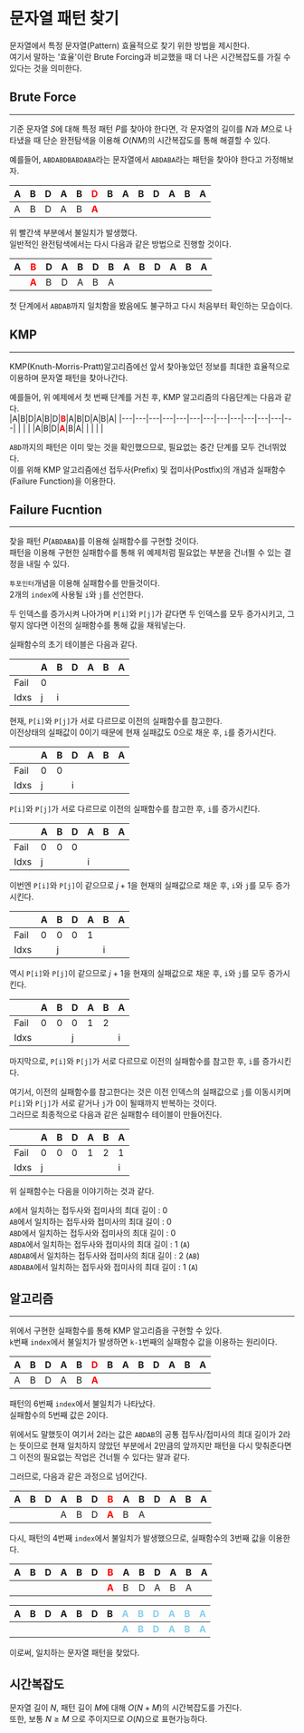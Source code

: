 # **문자열 패턴 찾기**

문자열에서 특정 문자열(Pattern) 효율적으로 찾기 위한 방법을 제시한다.  
여기서 말하는 '효율'이란 Brute Forcing과 비교했을 때 더 나은 시간복잡도를 가질 수 있다는 것을 의미한다.

## **Brute Force**
---------------
기준 문자열 $S$에 대해 특정 패턴 $P$를 찾아야 한다면, 각 문자열의 길이를 $N$과 $M$으로 나타냈을 때 단순 완전탐색을 이용해 $O(NM)$의 시간복잡도를 통해 해결할 수 있다.  

예를들어, `ABDABDBABDABA`라는 문자열에서 `ABDABA`라는 패턴을 찾아야 한다고 가정해보자.

|A|B|D|A|B|<span style="color:red">**D**</span>|B|A|B|D|A|B|A|
|---|---|---|---|---|---|---|---|---|---|---|---|---|
|A|B|D|A|B|<span style="color:red">**A**</span>| | | | | | | |

위 빨간색 부분에서 불일치가 발생했다.  
일반적인 완전탐색에서는 다시 다음과 같은 방법으로 진행할 것이다.

|A|<span style="color:red">**B**</span>|D|A|B|D|B|A|B|D|A|B|A|
|---|---|---|---|---|---|---|---|---|---|---|---|---|
| |<span style="color:red">**A**</span>|B|D|A|B|A| | | | |

첫 단계에서 `ABDAB`까지 일치함을 봤음에도 불구하고 다시 처음부터 확인하는 모습이다.

## **KMP**
-------------------
KMP(Knuth-Morris-Pratt)알고리즘에선 앞서 찾아놓았던 정보를 최대한 효율적으로 이용하며 문자열 패턴을 찾아나간다.

예를들어, 위 예제에서 첫 번째 단계를 거친 후, KMP 알고리즘의 다음단계는 다음과 같다.  
|A|B|D|A|B|D|<span style="color:red">**B**</span>|A|B|D|A|B|A|
|---|---|---|---|---|---|---|---|---|---|---|---|---|
| | | |A|B|D|<span style="color:red">**A**</span>|B|A| | | | |

`ABD`까지의 패턴은 이미 맞는 것을 확인했으므로, 필요없는 중간 단계를 모두 건너뛰었다.  
이를 위해 KMP 알고리즘에선 접두사(Prefix) 및 접미사(Postfix)의 개념과 실패함수(Failure Function)을 이용한다.


## **Failure Fucntion**
-------------
찾을 패턴 $P$(`ABDABA`)를 이용해 실패함수를 구현할 것이다.  
패턴을 이용해 구현한 실패함수를 통해 위 예제처럼 필요없는 부분을 건너띌 수 있는 결정을 내릴 수 있다.

`투포인터`개념을 이용해 실패함수를 만들것이다.  
2개의 `index`에 사용될 `i`와 `j`를 선언한다.  

두 인덱스를 증가시켜 나아가며 `P[i]`와 `P[j]`가 같다면 두 인덱스를 모두 증가시키고, 그렇지 않다면 이전의 실패함수를 통해 값을 채워넣는다.

실패함수의 초기 테이블은 다음과 같다.

|    |A|B|D|A|B|A|
|--- |---|---|---|---|---|---|
|Fail|0| | | | | |
|Idxs|j|i| | | | |

현재, `P[i]`와 `P[j]`가 서로 다르므로 이전의 실패함수를 참고한다.   
이전상태의 실패값이 0이기 때문에 현재 실패값도 0으로 채운 후, `i`를 증가시킨다.

|    |A|B|D|A|B|A|
|--- |---|---|---|---|---|---|
|Fail|0|0| | | | |
|Idxs|j| |i| | | |

`P[i]`와 `P[j]`가 서로 다르므로 이전의 실패함수를 참고한 후, `i`를 증가시킨다.

|    |A|B|D|A|B|A|
|--- |---|---|---|---|---|---|
|Fail|0|0|0| | | |
|Idxs|j| | |i| | |

이번엔 `P[i]`와 `P[j]`이 같으므로 $j+1$을 현재의 실패값으로 채운 후, `i`와 `j`를 모두 증가시킨다.

|    |A|B|D|A|B|A|
|--- |---|---|---|---|---|---|
|Fail|0|0|0|1| | |
|Idxs| |j| | |i| |

역시 `P[i]`와 `P[j]`이 같으므로 $j+1$을 현재의 실패값으로 채운 후, `i`와 `j`를 모두 증가시킨다.

|    |A|B|D|A|B|A|
|--- |---|---|---|---|---|---|
|Fail|0|0|0|1|2| |
|Idxs| | |j| | |i|

마지막으로, `P[i]`와 `P[j]`가 서로 다르므로 이전의 실패함수를 참고한 후, `i`를 증가시킨다.  

여기서, 이전의 실패함수를 참고한다는 것은 이전 인덱스의 실패값으로 `j`를 이동시키며 `P[i]`와 `P[j]`가 서로 같거나 `j`가 0이 될때까지 반복하는 것이다.  
그러므로 최종적으로 다음과 같은 실패함수 테이블이 만들어진다.

|    |A|B|D|A|B|A|
|--- |---|---|---|---|---|---|
|Fail|0|0|0|1|2|1|
|Idxs|j| | | | |i|

위 실패함수는 다음을 이야기하는 것과 같다.  

`A`에서 일치하는 접두사와 접미사의 최대 길이 : 0    
`AB`에서 일치하는 접두사와 접미사의 최대 길이 : 0  
`ABD`에서 일치하는 접두사와 접미사의 최대 길이 : 0  
`ABDA`에서 일치하는 접두사와 접미사의 최대 길이 : 1 (`A`)   
`ABDAB`에서 일치하는 접두사와 접미사의 최대 길이 : 2  (`AB`)  
`ABDABA`에서 일치하는 접두사와 접미사의 최대 길이 : 1 (`A`)  


## **알고리즘**
------------------
위에서 구현한 실패함수를 통해 KMP 알고리즘을 구현할 수 있다.  
`k`번째 `index`에서 불일치가 발생하면 `k-1`번째의 실패함수 값을 이용하는 원리이다.

|A|B|D|A|B|<span style="color:red">**D**</span>|B|A|B|D|A|B|A|
|---|---|---|---|---|---|---|---|---|---|---|---|---|
|A|B|D|A|B|<span style="color:red">**A**</span>| | | | | | | |

패턴의 6번째 `index`에서 불일치가 나타났다.  
실패함수의 5번째 값은 2이다.

위에서도 말했듯이 여기서 2라는 값은 `ABDAB`의 공통 접두사/접미사의 최대 길이가 2라는 뜻이므로 현재 일치하지 않았던 부분에서 2만큼의 앞까지만 패턴을 다시 맞춰준다면 그 이전의 필요없는 작업은 건너띌 수 있다는 말과 같다.

그러므로, 다음과 같은 과정으로 넘어간다.  

|A|B|D|A|B|D|<span style="color:red">**B**</span>|A|B|D|A|B|A|
|---|---|---|---|---|---|---|---|---|---|---|---|---|
| | | |A|B|D|<span style="color:red">**A**</span>|B|A| | | | | 

다시, 패턴의 4번째 `index`에서 불일치가 발생했으므로, 실패함수의 3번째 값을 이용한다.

|A|B|D|A|B|D|<span style="color:red">**B**</span>|A|B|D|A|B|A|
|---|---|---|---|---|---|---|---|---|---|---|---|---|
| | | | | | |<span style="color:red">**A**</span>|B|D|A|B|A| |

|A|B|D|A|B|D|B|<span style="color:skyblue">**A**</span>|<span style="color:skyblue">**B**</span>|<span style="color:skyblue">**D**</span>|<span style="color:skyblue">**A**</span>|<span style="color:skyblue">**B**</span>|<span style="color:skyblue">**A**</span>|
|---|---|---|---|---|---|---|---|---|---|---|---|---|
| | | | | | | | <span style="color:skyblue">**A**</span>|<span style="color:skyblue">**B**</span>|<span style="color:skyblue">**D**</span>|<span style="color:skyblue">**A**</span>|<span style="color:skyblue">**B**</span>|<span style="color:skyblue">**A**</span>|

이로써, 일치하는 문자열 패턴을 찾았다.

## **시간복잡도**
문자열 길이 $N$, 패턴 길이 $M$에 대해 $O(N+M)$의 시간복잡도를 가진다.  
또한, 보통 $N\ge M$ 으로 주이지므로 $O(N)$으로 표현가능하다.
